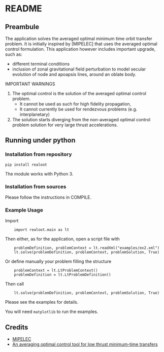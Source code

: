 README
=========

## Preambule

The application solves the averaged optimal minimum time orbit transfer problem. It is initially inspired by [MIPELEC] that uses the averaged optimal control formulation.
This application however includes important upgrade, such as:
  * different terminal conditions
  * inclusion of zonal gravitational field perturbation to model secular evolution of node and apoapsis lines, around an oblate body.  

IMPORTANT WARNINGS
1. The optimal control is the solution of the averaged optimal control problem. 
	* It cannot be used as such for high fidelity propagation, 
	* It cannot currently be used for rendezvous problems (e.g. interplanetary)
2. The solution starts diverging from the non-averaged optimal control problem solution for very large thrust accelerations.


## Running under python

### Installation from repository
`pip install realoot`

The module works with Python 3.

### Installation from sources 
Please follow the instructions in COMPILE.


### Example Usage
Import
```
	import realoot.main as lt
```

Then either, as for the application, open a script file with
```
	problemDefinition, problemContext = lt.readXml("examples/ex2.xml")
	lt.solve(problemDefinition, problemContext, problemSolution, True)
```
	
Or define manually your problem filling the structure
```
	problemContext = lt.LtProblemContext()
	problemDefinition = lt.LtProblemDefinition()
```
Then call
```
	lt.solve(problemDefinition, problemContext, problemSolution, True)
```

Please see the examples for details.

You will need `matplotlib` to run the examples.


	
## Credits
  * [MIPELEC](https://logiciels.cnes.fr/fr/content/mipelec)
  * [An averaging optimal control tool for low thrust minimum-time transfers](https://logiciels.cnes.fr/sites/default/files/attached_doc/An%20averaging%20optimal%20control%20tool%20for%20low%20thrust%20minimum-time%20transfers.pdf)
  
  
